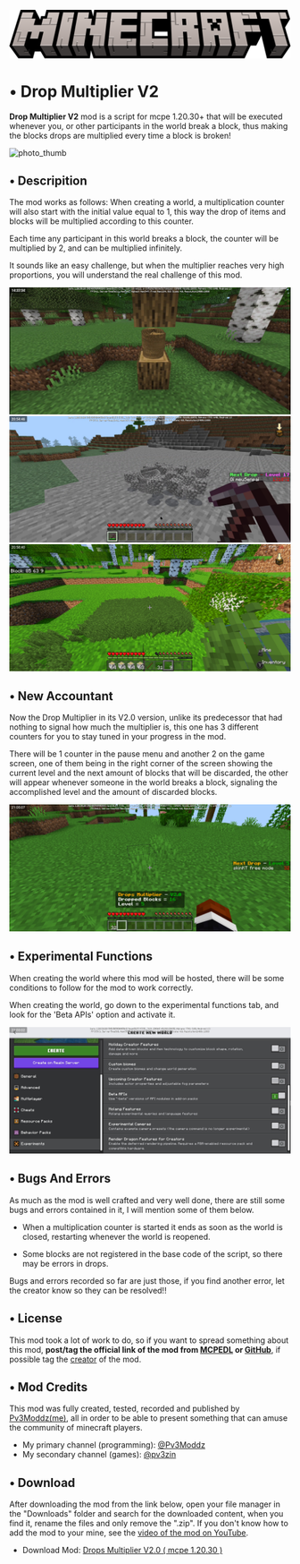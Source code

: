 ![Title](Images/title.png)

# • Drop Multiplier V2

**Drop Multiplier V2** mod is a script for mcpe 1.20.30+ that will be executed whenever you, or other participants in the world break a block, thus making the blocks drops are multiplied every time a block is broken!

![photo_thumb](Images/photo_thumb.png)

## • Descripition

The mod works as follows: When creating a world, a multiplication counter will also start with the initial value equal to 1, this way the drop of items and blocks will be multiplied according to this counter.

Each time any participant in this world breaks a block, the counter will be multiplied by 2, and can be multiplied infinitely.

It sounds like an easy challenge, but when the multiplier reaches very high proportions, you will understand the real challenge of this mod.

![photo_1](Images/photo_1.jpg)
![photo_2](Images/photo_2.jpg)
![photo_3](Images/photo_3.jpg)

## • New Accountant

Now the Drop Multiplier in its V2.0 version, unlike its predecessor that had nothing to signal how much the multiplier is, this one has 3 different counters for you to stay tuned in your progress in the mod.

There will be 1 counter in the pause menu and another 2 on the game screen, one of them being in the right corner of the screen showing the current level and the next amount of blocks that will be discarded, the other will appear whenever someone in the world breaks a block, signaling the accomplished level and the amount of discarded blocks.

![photo_4](Images/photo_4.jpg)

## • Experimental Functions

When creating the world where this mod will be hosted, there will be some conditions to follow for the mod to work correctly.

When creating the world, go down to the experimental functions tab, and look for the 'Beta APIs' option and activate it.

![photo_5](Images/photo_5.jpg)

## • Bugs And Errors

As much as the mod is well crafted and very well done, there are still some bugs and errors contained in it, I will mention some of them below.

- When a multiplication counter is started it ends as soon as the world is closed, restarting whenever the world is reopened.

- Some blocks are not registered in the base code of the script, so there may be errors in drops.

Bugs and errors recorded so far are just those, if you find another error, let the creator know so they can be resolved!!


## • License

This mod took a lot of work to do, so if you want to spread something about this mod, **post/tag the official link of the mod from [MCPEDL](https://mcpedl.com/Drops-Multiplier-V2.0/) or [GitHub](https://github.com/Pv3Moddz/Drops_Multiplier_V2.0/)**, if possible tag the [creator](https://github.com/Pv3Moddz/Drops_Multiplier_V2.0/#-mod-credits) of the mod.


## • Mod Credits

This mod was fully created, tested, recorded and published by [Pv3Moddz(me)](https://github.com/Pv3Moddz), all in order to be able to present something that can amuse the community of minecraft players.

- My primary channel (programming): [@Pv3Moddz](https://youtube.com/@Pv3Moddz)
- My secondary channel (games): [@pv3zin](https://youtube.com/@pv3zin)


## • Download

After downloading the mod from the link below, open your file manager in the "Downloads" folder and search for the downloaded content, when you find it, rename the files and only remove the ".zip". If you don't know how to add the mod to your mine, see the [video of the mod on YouTube](https://youtube.com/@pv3zin).

- Download Mod: [Drops Multiplier V2.0 ( mcpe 1.20.30 )](https://www.mediafire.com/file/giivly4b7tckfc3/Drops_Multiplier_V2.0.mcpack.zip/file)
